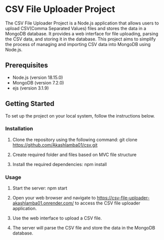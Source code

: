 # CSV File Uploader Project

The CSV File Uploader Project is a Node.js application that allows users to upload CSV(Comma Separated Values) files and stores the data in a MongoDB database. It provides a web interface for file uploading, parsing the CSV data, and storing it in the database. This project aims to simplify the process of managing and importing CSV data into MongoDB using Node.js.

## Prerequisites

- Node.js (version 18.15.0)
- MongoDB (version 7.2.0)
- ejs (version 3.1.9)

## Getting Started

To set up the project on your local system, follow the instructions below.

### Installation

1. Clone the repository using the following command:
   git clone https://github.com/Akashlamba01/csv.git

2. Create required folder and files based on MVC file structure

3. Install the required dependencies:
   npm install

### Usage

1. Start the server:
   npm start

2. Open your web browser and navigate to https://csv-file-uploader-akashlamba01.onrender.com/ to access the CSV file uploader application.
3. Use the web interface to upload a CSV file.
4. The server will parse the CSV file and store the data in the MongoDB database.
